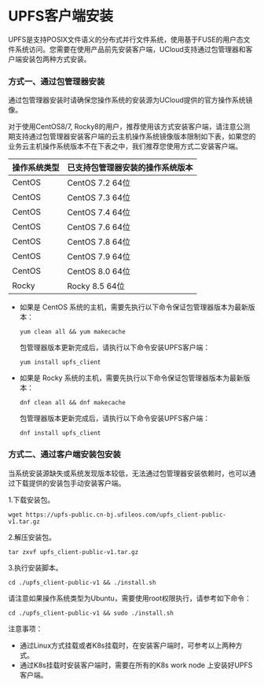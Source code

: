 # UPFS客户端安装


UPFS是支持POSIX文件语义的分布式并行文件系统，使用基于FUSE的用户态文件系统访问。您需要在使用产品前先安装客户端，UCloud支持通过包管理器和客户端安装包两种方式安装。

### 方式一、通过包管理器安装

通过包管理器安装时请确保您操作系统的安装源为UCloud提供的官方操作系统镜像。

对于使用CentOS8/7, Rocky8的用户，推荐使用该方式安装客户端，请注意公测期支持通过包管理器安装客户端的云主机操作系统镜像版本限制如下表，如果您的业务云主机操作系统版本不在下表之中，我们推荐您使用方式二安装客户端。

| 操作系统类型 | 已支持包管理器安装的操作系统版本 |        
|--------|------------------|
| CentOS | CentOS 7.2 64位   |
| CentOS | CentOS 7.3 64位   |
| CentOS | CentOS 7.4 64位   |
| CentOS | CentOS 7.6 64位   |
| CentOS | CentOS 7.8 64位   |
| CentOS | CentOS 7.9 64位   |
| CentOS | CentOS 8.0 64位   |
| Rocky| Rocky 8.5 64位    |

 - 如果是 CentOS 系统的主机，需要先执行以下命令保证包管理器版本为最新版本：

    ```shell
    yum clean all && yum makecache
    ```

   包管理器版本更新完成后，请执行以下命令安装UPFS客户端：

    ```shell
    yum install upfs_client
    ```

 - 如果是 Rocky 系统的主机，需要先执行以下命令保证包管理器版本为最新版本：

    ```shell
    dnf clean all && dnf makecache
    ```

   包管理器版本更新完成后，请执行以下命令安装UPFS客户端：

    ```shell
    dnf install upfs_client
    ```

### 方式二、通过客户端安装包安装

当系统安装源缺失或系统发现版本较低，无法通过包管理器安装依赖时，也可以通过下载提供的安装包手动安装客户端。

1.下载安装包。

```shell
wget https://upfs-public.cn-bj.ufileos.com/upfs_client-public-v1.tar.gz
```

2.解压安装包。

```shell
tar zxvf upfs_client-public-v1.tar.gz
```

3.执行安装脚本。

```shell
cd ./upfs_client-public-v1 && ./install.sh
```

  请注意如果操作系统类型为Ubuntu，需要使用root权限执行，请参考如下命令：

```shell
cd ./upfs_client-public-v1 && sudo ./install.sh
```

注意事项：
  - 通过Linux方式挂载或者K8s挂载时，在安装客户端时，可参考以上两种方式。
  - 通过K8s挂载时安装客户端时，需要在所有的K8s work node 上安装好UPFS客户端。